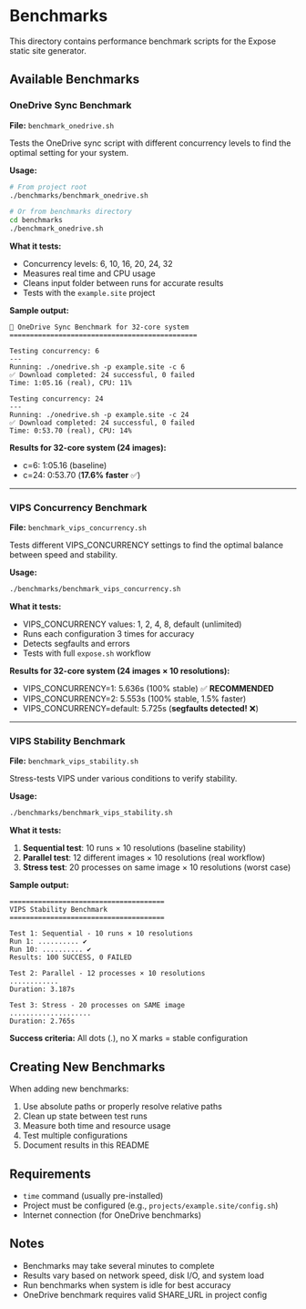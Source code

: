 # Benchmarks

This directory contains performance benchmark scripts for the Expose static site generator.

## Available Benchmarks

### OneDrive Sync Benchmark

**File:** `benchmark_onedrive.sh`

Tests the OneDrive sync script with different concurrency levels to find the optimal setting for your system.

**Usage:**
```bash
# From project root
./benchmarks/benchmark_onedrive.sh

# Or from benchmarks directory
cd benchmarks
./benchmark_onedrive.sh
```

**What it tests:**
- Concurrency levels: 6, 10, 16, 20, 24, 32
- Measures real time and CPU usage
- Cleans input folder between runs for accurate results
- Tests with the `example.site` project

**Sample output:**
```
🔬 OneDrive Sync Benchmark for 32-core system
==============================================

Testing concurrency: 6
---
Running: ./onedrive.sh -p example.site -c 6
✅ Download completed: 24 successful, 0 failed
Time: 1:05.16 (real), CPU: 11%

Testing concurrency: 24
---
Running: ./onedrive.sh -p example.site -c 24
✅ Download completed: 24 successful, 0 failed
Time: 0:53.70 (real), CPU: 14%
```

**Results for 32-core system (24 images):**
- c=6: 1:05.16 (baseline)
- c=24: 0:53.70 (**17.6% faster** ✅)

---

### VIPS Concurrency Benchmark

**File:** `benchmark_vips_concurrency.sh`

Tests different VIPS_CONCURRENCY settings to find the optimal balance between speed and stability.

**Usage:**
```bash
./benchmarks/benchmark_vips_concurrency.sh
```

**What it tests:**
- VIPS_CONCURRENCY values: 1, 2, 4, 8, default (unlimited)
- Runs each configuration 3 times for accuracy
- Detects segfaults and errors
- Tests with full `expose.sh` workflow

**Results for 32-core system (24 images × 10 resolutions):**
- VIPS_CONCURRENCY=1: 5.636s (100% stable) ✅ **RECOMMENDED**
- VIPS_CONCURRENCY=2: 5.553s (100% stable, 1.5% faster)
- VIPS_CONCURRENCY=default: 5.725s (**segfaults detected!** ❌)

---

### VIPS Stability Benchmark

**File:** `benchmark_vips_stability.sh`

Stress-tests VIPS under various conditions to verify stability.

**Usage:**
```bash
./benchmarks/benchmark_vips_stability.sh
```

**What it tests:**
1. **Sequential test**: 10 runs × 10 resolutions (baseline stability)
2. **Parallel test**: 12 different images × 10 resolutions (real workflow)
3. **Stress test**: 20 processes on same image × 10 resolutions (worst case)

**Sample output:**
```
======================================
VIPS Stability Benchmark
======================================

Test 1: Sequential - 10 runs × 10 resolutions
Run 1: .......... ✔
Run 10: .......... ✔
Results: 100 SUCCESS, 0 FAILED

Test 2: Parallel - 12 processes × 10 resolutions
............
Duration: 3.187s

Test 3: Stress - 20 processes on SAME image
....................
Duration: 2.765s
```

**Success criteria:** All dots (.), no X marks = stable configuration

## Creating New Benchmarks

When adding new benchmarks:

1. Use absolute paths or properly resolve relative paths
2. Clean up state between test runs
3. Measure both time and resource usage
4. Test multiple configurations
5. Document results in this README

## Requirements

- `time` command (usually pre-installed)
- Project must be configured (e.g., `projects/example.site/config.sh`)
- Internet connection (for OneDrive benchmarks)

## Notes

- Benchmarks may take several minutes to complete
- Results vary based on network speed, disk I/O, and system load
- Run benchmarks when system is idle for best accuracy
- OneDrive benchmark requires valid SHARE_URL in project config
